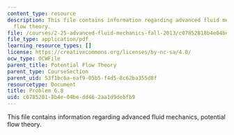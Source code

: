```yaml
---
content_type: resource
description: This file contains information regarding advanced fluid mechanics, potential
  flow theory.
file: /courses/2-25-advanced-fluid-mechanics-fall-2013/c07852818b4e04bedd462aa1d9debfb9_MIT2_25F13_Problem6.8.pdf
file_type: application/pdf
learning_resource_types: []
license: https://creativecommons.org/licenses/by-nc-sa/4.0/
ocw_type: OCWFile
parent_title: Potential Flow Theory
parent_type: CourseSection
parent_uid: 53f1bc6a-eaf9-05b5-f4d5-8c62ba355d8f
resourcetype: Document
title: Problem 6.8
uid: c0785281-8b4e-04be-dd46-2aa1d9debfb9
---
```

This file contains information regarding advanced fluid mechanics, potential flow theory.